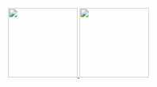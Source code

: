 <div align="center">
  <a href="https://github.com/tickeliciai">
  <img height="140em" src="https://github-readme-stats.vercel.app/api?username=tickelicia&show_icons=true&theme=dracula&include_all_commits=true&count_private=true"/>
  <img height="140em" src="https://github-readme-stats.vercel.app/api/top-langs/?username=tickelicia&layout=compact&langs_count=7&theme=dracula"/>
</div>
